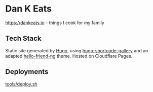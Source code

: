 # Dan K Eats

https://dankeats.io - things I cook for my family

## Tech Stack

Static site generated by [Hugo](https://gohugo.io/), using [hugo-shortcode-gallery](https://github.com/mfg92/hugo-shortcode-gallery/tree/master) and an adapted [hello-friend-ng](https://github.com/rhazdon/hugo-theme-hello-friend-ng) theme.  Hosted on Cloudflare Pages.

## Deployments

[tools/deploy.sh](tools/deploy.sh)